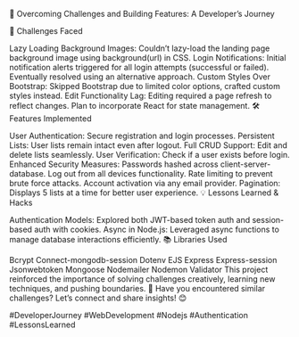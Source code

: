🚀 Overcoming Challenges and Building Features: A Developer’s Journey

🌟 Challenges Faced

Lazy Loading Background Images: Couldn’t lazy-load the landing page background image using background(url) in CSS.
Login Notifications: Initial notification alerts triggered for all login attempts (successful or failed). Eventually resolved using an alternative approach.
Custom Styles Over Bootstrap: Skipped Bootstrap due to limited color options, crafted custom styles instead.
Edit Functionality Lag: Editing required a page refresh to reflect changes. Plan to incorporate React for state management.
🛠 Features Implemented

User Authentication: Secure registration and login processes.
Persistent Lists: User lists remain intact even after logout.
Full CRUD Support: Edit and delete lists seamlessly.
User Verification: Check if a user exists before login.
Enhanced Security Measures:
Passwords hashed across client-server-database.
Log out from all devices functionality.
Rate limiting to prevent brute force attacks.
Account activation via any email provider.
Pagination: Displays 5 lists at a time for better user experience.
💡 Lessons Learned & Hacks

Authentication Models: Explored both JWT-based token auth and session-based auth with cookies.
Async in Node.js: Leveraged async functions to manage database interactions efficiently.
📚 Libraries Used

Bcrypt
Connect-mongodb-session
Dotenv
EJS
Express
Express-session
Jsonwebtoken
Mongoose
Nodemailer
Nodemon
Validator
This project reinforced the importance of solving challenges creatively, learning new techniques, and pushing boundaries. 🚀
Have you encountered similar challenges? Let’s connect and share insights! 😊

#DeveloperJourney #WebDevelopment #Nodejs #Authentication #LessonsLearned
